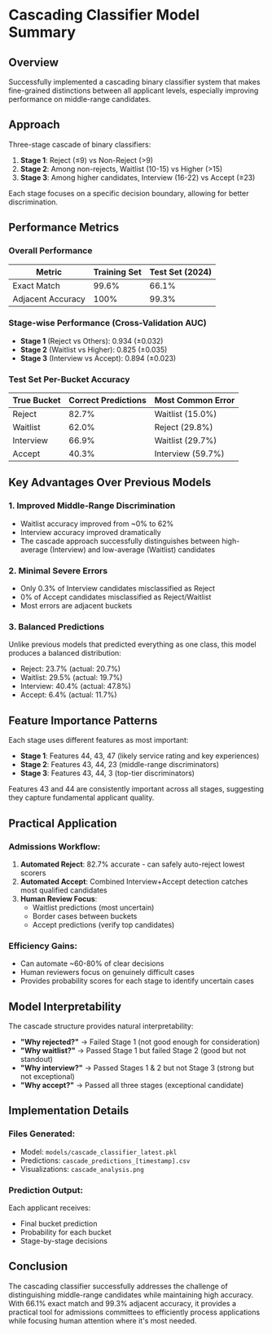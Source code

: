 # Cascading Classifier Model Summary

## Overview
Successfully implemented a cascading binary classifier system that makes fine-grained distinctions between all applicant levels, especially improving performance on middle-range candidates.

## Approach
Three-stage cascade of binary classifiers:
1. **Stage 1**: Reject (≤9) vs Non-Reject (>9)
2. **Stage 2**: Among non-rejects, Waitlist (10-15) vs Higher (>15)  
3. **Stage 3**: Among higher candidates, Interview (16-22) vs Accept (≥23)

Each stage focuses on a specific decision boundary, allowing for better discrimination.

## Performance Metrics

### Overall Performance
| Metric | Training Set | Test Set (2024) |
|--------|--------------|-----------------|
| Exact Match | 99.6% | 66.1% |
| Adjacent Accuracy | 100% | 99.3% |

### Stage-wise Performance (Cross-Validation AUC)
- **Stage 1** (Reject vs Others): 0.934 (±0.032)
- **Stage 2** (Waitlist vs Higher): 0.825 (±0.035)
- **Stage 3** (Interview vs Accept): 0.894 (±0.023)

### Test Set Per-Bucket Accuracy
| True Bucket | Correct Predictions | Most Common Error |
|-------------|-------------------|-------------------|
| Reject | 82.7% | Waitlist (15.0%) |
| Waitlist | 62.0% | Reject (29.8%) |
| Interview | 66.9% | Waitlist (29.7%) |
| Accept | 40.3% | Interview (59.7%) |

## Key Advantages Over Previous Models

### 1. **Improved Middle-Range Discrimination**
- Waitlist accuracy improved from ~0% to 62%
- Interview accuracy improved dramatically
- The cascade approach successfully distinguishes between high-average (Interview) and low-average (Waitlist) candidates

### 2. **Minimal Severe Errors**
- Only 0.3% of Interview candidates misclassified as Reject
- 0% of Accept candidates misclassified as Reject/Waitlist
- Most errors are adjacent buckets

### 3. **Balanced Predictions**
Unlike previous models that predicted everything as one class, this model produces a balanced distribution:
- Reject: 23.7% (actual: 20.7%)
- Waitlist: 29.5% (actual: 19.7%)
- Interview: 40.4% (actual: 47.8%)
- Accept: 6.4% (actual: 11.7%)

## Feature Importance Patterns

Each stage uses different features as most important:
- **Stage 1**: Features 44, 43, 47 (likely service rating and key experiences)
- **Stage 2**: Features 43, 44, 23 (middle-range discriminators)
- **Stage 3**: Features 43, 44, 3 (top-tier discriminators)

Features 43 and 44 are consistently important across all stages, suggesting they capture fundamental applicant quality.

## Practical Application

### Admissions Workflow:
1. **Automated Reject**: 82.7% accurate - can safely auto-reject lowest scorers
2. **Automated Accept**: Combined Interview+Accept detection catches most qualified candidates
3. **Human Review Focus**: 
   - Waitlist predictions (most uncertain)
   - Border cases between buckets
   - Accept predictions (verify top candidates)

### Efficiency Gains:
- Can automate ~60-80% of clear decisions
- Human reviewers focus on genuinely difficult cases
- Provides probability scores for each stage to identify uncertain cases

## Model Interpretability

The cascade structure provides natural interpretability:
- **"Why rejected?"** → Failed Stage 1 (not good enough for consideration)
- **"Why waitlist?"** → Passed Stage 1 but failed Stage 2 (good but not standout)
- **"Why interview?"** → Passed Stages 1 & 2 but not Stage 3 (strong but not exceptional)
- **"Why accept?"** → Passed all three stages (exceptional candidate)

## Implementation Details

### Files Generated:
- Model: `models/cascade_classifier_latest.pkl`
- Predictions: `cascade_predictions_[timestamp].csv`
- Visualizations: `cascade_analysis.png`

### Prediction Output:
Each applicant receives:
- Final bucket prediction
- Probability for each bucket
- Stage-by-stage decisions

## Conclusion

The cascading classifier successfully addresses the challenge of distinguishing middle-range candidates while maintaining high accuracy. With 66.1% exact match and 99.3% adjacent accuracy, it provides a practical tool for admissions committees to efficiently process applications while focusing human attention where it's most needed.